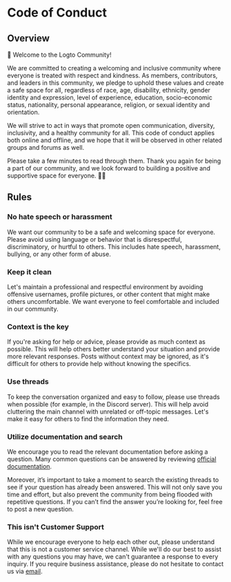 # Code of Conduct

## Overview

💝 Welcome to the Logto Community!

We are committed to creating a welcoming and inclusive community where everyone is treated with respect and kindness. As members, contributors, and leaders in this community, we pledge to uphold these values and create a safe space for all, regardless of race, age, disability, ethnicity, gender identity and expression, level of experience, education, socio-economic status, nationality, personal appearance, religion, or sexual identity and orientation.

We will strive to act in ways that promote open communication, diversity, inclusivity, and a healthy community for all. This code of conduct applies both online and offline, and we hope that it will be observed in other related groups and forums as well.

Please take a few minutes to read through them. Thank you again for being a part of our community, and we look forward to building a positive and supportive space for everyone. 🙏🏼

## Rules

### No hate speech or harassment

We want our community to be a safe and welcoming space for everyone. Please avoid using language or behavior that is disrespectful, discriminatory, or hurtful to others. This includes hate speech, harassment, bullying, or any other form of abuse.

### Keep it clean

Let's maintain a professional and respectful environment by avoiding offensive usernames, profile pictures, or other content that might make others uncomfortable. We want everyone to feel comfortable and included in our community.

### Context is the key

If you're asking for help or advice, please provide as much context as possible. This will help others better understand your situation and provide more relevant responses. Posts without context may be ignored, as it's difficult for others to provide help without knowing the specifics.

### Use threads

To keep the conversation organized and easy to follow, please use threads when possible (for example, in the Discord server). This will help avoid cluttering the main channel with unrelated or off-topic messages. Let's make it easy for others to find the information they need.

### Utilize documentation and search

We encourage you to read the relevant documentation before asking a question. Many common questions can be answered by reviewing [official documentation](https://docs.logto.io/).

Moreover, it’s important to take a moment to search the existing threads to see if your question has already been answered. This will not only save you time and effort, but also prevent the community from being flooded with repetitive questions. If you can’t find the answer you’re looking for, feel free to post a new question. 

### This isn't Customer Support

While we encourage everyone to help each other out, please understand that this is not a customer service channel. While we'll do our best to assist with any questions you may have, we can't guarantee a response to every inquiry. If you require business assistance, please do not hesitate to contact us via [email](contact@logto.io).
